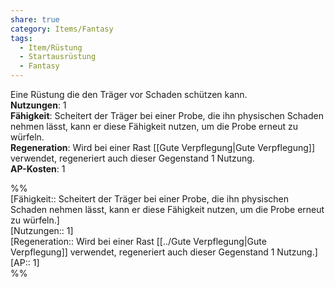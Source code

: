 ```yaml
---
share: true
category: Items/Fantasy
tags:
  - Item/Rüstung
  - Startausrüstung
  - Fantasy
---
```

  
Eine Rüstung die den Träger vor Schaden schützen kann.  
**Nutzungen**:  1  
**Fähigkeit**: Scheitert der Träger bei einer Probe, die ihn physischen Schaden nehmen lässt, kann er diese Fähigkeit nutzen, um die Probe erneut zu würfeln.  
**Regeneration**: Wird bei einer Rast [[Gute Verpflegung|Gute Verpflegung]] verwendet, regeneriert auch dieser Gegenstand 1 Nutzung.  
**AP-Kosten**: 1  
  
%%  
[Fähigkeit:: Scheitert der Träger bei einer Probe, die ihn physischen Schaden nehmen lässt, kann er diese Fähigkeit nutzen, um die Probe erneut zu würfeln.]  
[Nutzungen:: 1]  
[Regeneration:: Wird bei einer Rast [[../Gute Verpflegung|Gute Verpflegung]] verwendet, regeneriert auch dieser Gegenstand 1 Nutzung.]   
[AP:: 1]  
%%